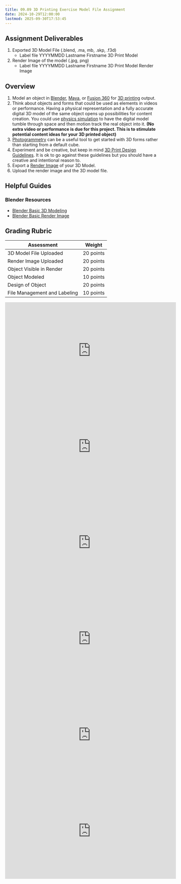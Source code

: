 ```yaml
---
title: 09.09 3D Printing Exercise Model File Assignment
date: 2024-10-29T12:00:00
lastmod: 2025-09-30T17:53:45
---
```


## Assignment Deliverables

1. Exported 3D Model File (.blend, .ma, mb, .skp, .f3d)
   - Label file YYYYMMDD Lastname Firstname 3D Print Model
2. Render Image of the model (.jpg, png)
   - Label file YYYYMMDD Lastname Firstname 3D Print Model Render Image

## Overview

1. Model an object in [Blender](../../../../3d-modeling/blender/blender.md), [Maya](../../../../3d-modeling/maya/maya.md), or [Fusion 360](../../../../3d-modeling/fusion-360/fusion-360.md) for [3D printing](./09-01-3d-printing.md) output.
2. Think about objects and forms that could be used as elements in videos or performance. Having a physical representation and a fully accurate digital 3D model of the same object opens up possibilities for content creation. You could use [physics simulation](../../../../3d-modeling/blender/rigid-body-physics-quick-start-tutorial-blender.md) to have the digital model tumble through space and then motion track the real object into it. **(No extra video or performance is due for this project. This is to stimulate potential content ideas for your 3D printed object)**
3. [Photogrammetry](../../../../3d-modeling/photogrammetry.md) can be a useful tool to get started with 3D forms rather than starting from a default cube.
4. Experiment and be creative, but keep in mind [3D Print Design Guidelines](./09-03-3d-print-design-guidelines.md). It is ok to go against these guidelines but you should have a creative and intentional reason to.
5. Export a [Render Image](./09-04-blender-simple-render.md) of your 3D Model.
6. Upload the render image and the 3D model file.

## Helpful Guides

### Blender Resources

- [Blender Basic 3D Modeling](../../../../3d-modeling/blender/3d-modeling-basics-blender.md)
- [Blender Basic Render Image](./09-04-blender-simple-render.md)

## Grading Rubric

<div class="responsive-table-markdown">

| Assessment                   | Weight    |
| ---------------------------- | --------- |
| 3D Model File Uploaded       | 20 points |
| Render Image Uploaded        | 20 points |
| Object Visible in Render     | 20 points |
| Object Modeled               | 10 points |
| Design of Object             | 20 points |
| File Management and Labeling | 10 points |

</div>

<div class="video-grid">

<div class="iframe-16-9-container">
<iframe class="youTubeIframe" width="560" height="315" src="https://www.youtube.com/embed/d54uJufn1pA?si=jOpx5BL0q9mdviJP" title="User Interface Blender" frameborder="0" allow="accelerometer; autoplay; clipboard-write; encrypted-media; gyroscope; picture-in-picture; web-share" referrerpolicy="strict-origin-when-cross-origin" allowfullscreen></iframe>
</div>

<div class="iframe-16-9-container">
<iframe class="youTubeIframe" width="560" height="315" src="https://www.youtube.com/embed/7S1p17VvFiA" title="Change Units Blender" frameborder="0" allow="accelerometer; autoplay; clipboard-write; encrypted-media; gyroscope; picture-in-picture; web-share" referrerpolicy="strict-origin-when-cross-origin" allowfullscreen></iframe>
</div>

<div class="iframe-16-9-container">
<iframe class="youTubeIframe"  width="560" height="315" src="https://www.youtube.com/embed/Qw8jl8mKEsY?rel=0" title="Basic Render Blender" frameborder="0" allow="accelerometer; autoplay; clipboard-write; encrypted-media; gyroscope; picture-in-picture; web-share" referrerpolicy="strict-origin-when-cross-origin" allowfullscreen></iframe>
</div>

<div class="iframe-16-9-container">
<iframe class="youTubeIframe"  width="560" height="315" src="https://www.youtube.com/embed/lsEYDk00WFs?rel=0" title="Infinite Background Blender" frameborder="0" allow="accelerometer; autoplay; clipboard-write; encrypted-media; gyroscope; picture-in-picture; web-share" referrerpolicy="strict-origin-when-cross-origin" allowfullscreen></iframe>
</div>

<div class="iframe-16-9-container">
<iframe class="youTubeIframe" width="560" height="315" src="https://www.youtube.com/embed/SbMuowrbKe0" title="Blender 3 Point Lighting Addon" frameborder="0" allow="accelerometer; autoplay; clipboard-write; encrypted-media; gyroscope; picture-in-picture; web-share" referrerpolicy="strict-origin-when-cross-origin" allowfullscreen></iframe>
</div>

<div class="iframe-16-9-container">
<iframe class="youTubeIframe" width="560" height="315" src="https://www.youtube.com/embed/_E-b6CENHms" title="Blender 3D Print Toolbox" frameborder="0" allow="accelerometer; autoplay; clipboard-write; encrypted-media; gyroscope; picture-in-picture; web-share" referrerpolicy="strict-origin-when-cross-origin" allowfullscreen></iframe>
</div>

</div>
